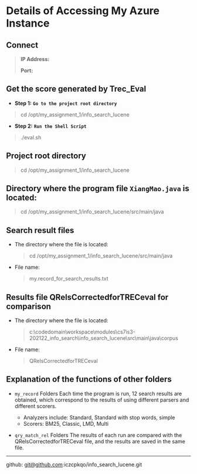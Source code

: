 # Details of Accessing My Azure Instance

## Connect

> **IP Address:**
>
> **Port:** 

## Get the score generated by Trec_Eval

* **Step 1:** **`Go to the project root directory`**
> cd /opt/my_assignment_1/info_search_lucene

* **Step 2:** **`Run the Shell Script`**
> ./eval.sh

## Project root directory

> cd /opt/my_assignment_1/info_search_lucene

## Directory where the program file `XiangMao.java` is located:

> cd /opt/my_assignment_1/info_search_lucene/src/main/java

## Search result files

* The directory where the file is located:

  > cd /opt/my_assignment_1/info_search_lucene/src/main/java

* File name:

  > my.record_for_search_results.txt

## Results file QRelsCorrectedforTRECeval for comparison

* The directory where the file is located:

  > c:\codedomain\workspace\modules\cs7is3-202122_info_search\info_search_lucene\src\main\java\corpus

* File name:

  > QRelsCorrectedforTRECeval

## Explanation of the functions of other folders

* `my_record` Folders
Each time the program is run, 12 search results are obtained, which correspond to the results of using different parsers and different scorers.
  - Analyzers include: Standard, Standard with stop words, simple
  - Scorers: BM25, Classic, LMD, Multi

* `qry_match_rel` Folders
The results of each run are compared with the QRelsCorrectedforTRECeval file, and the results are saved in the same file.

---

github: git@github.com:iczcpkqo/info_search_lucene.git

